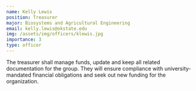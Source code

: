 ```yaml
---
name: Kelly Lewis
position: Treasurer
major: Biosystems and Agricultural Engineering
email: kelly.lewis@okstate.edu
img: /assets/img/officers/klewis.jpg
importance: 3
type: officer
---
```

<!-- Description of the positions role and responsibilities -->
The treasurer shall manage funds, update and keep all related documentation for the group. They will ensure compliance with university-mandated financial obligations and seek out new funding for the organization.